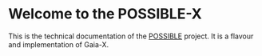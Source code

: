 # Welcome to the POSSIBLE-X

This is the technical documentation of the [POSSIBLE](https://www.possible-gaia-x.eu/) project. It is a flavour and implementation of Gaia-X.
